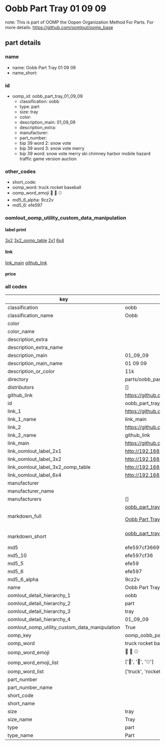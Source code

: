 # Oobb Part Tray 01 09 09  

note: This is part of OOMP the Oopen Organization Method For Parts. For more details: https://github.com/oomlout/oomp_base

##  part details





### name
* name: Oobb Part Tray 01 09 09
* name_short: 
### id
* oomp_id: oobb_part_tray_01_09_09
  * classification: oobb
  * type: part
  * size: tray
  * color: 
  * description_main: 01_09_09
  * description_extra: 
  * manufacturer: 
  * part_number: 
  * bip 39 word 2: snow vote
  * bip 39 word 3: snow vote merry
  * bip 39 word: snow vote merry ski chimney harbor mobile hazard traffic game version auction

### other_codes
* short_code: 
* oomp_word: truck rocket baseball
* oomp_word_emoji :truck: :rocket: :baseball:
* md5_6_alpha: 9cz2v
* md5_6: efe597






### oomlout_oomp_utility_custom_data_manipulation
#### label print
[3x2](http://192.168.1.245:1112/?label=oomp%209cz2v)
[3x2_oomp_table](http://192.168.1.107:1112/?label=oomp%209cz2v)
[2x1](http://192.168.1.242:1112/?label=oomp%209cz2v)
[6x4](http://192.168.1.55:1112/?label=oomp%209cz2v)    

#### link

[link_main](https://github.com/oomlout/oomlout_oomp_current_version_messy/tree/main/parts/oobb_part_tray_01_09_09) [github_link](https://github.com/oomlout/oomlout_oomp_part_src/tree/main/parts/oobb_part_tray_01_09_09)                             

#### price







### all codes 
| key | value |  
| --- | --- |  
| classification | oobb |  
| classification_name | Oobb |  
| color |  |  
| color_name |  |  
| description_extra |  |  
| description_extra_name |  |  
| description_main | 01_09_09 |  
| description_main_name | 01 09 09 |  
| description_or_color | 11k |  
| directory | parts/oobb_part_tray_01_09_09 |  
| distributors | [] |  
| github_link | https://github.com/oomlout/oomlout_oomp_part_src/tree/main/parts/oobb_part_tray_01_09_09 |  
| id | oobb_part_tray_01_09_09 |  
| link_1 | https://github.com/oomlout/oomlout_oomp_current_version_messy/tree/main/parts/oobb_part_tray_01_09_09 |  
| link_1_name | link_main |  
| link_2 | https://github.com/oomlout/oomlout_oomp_part_src/tree/main/parts/oobb_part_tray_01_09_09 |  
| link_2_name | github_link |  
| link_main | https://github.com/oomlout/oomlout_oomp_current_version_messy/tree/main/parts/oobb_part_tray_01_09_09 |  
| link_oomlout_label_2x1 | http://192.168.1.242:1112/?label=oomp%209cz2v |  
| link_oomlout_label_3x2 | http://192.168.1.245:1112/?label=oomp%209cz2v |  
| link_oomlout_label_3x2_oomp_table | http://192.168.1.107:1112/?label=oomp%209cz2v |  
| link_oomlout_label_6x4 | http://192.168.1.55:1112/?label=oomp%209cz2v |  
| manufacturer |  |  
| manufacturer_name |  |  
| manufacturers | [] |  
| markdown_full | [oobb_part_tray_01_09_09](https://github.com/oomlout/oomlout_oomp_current_version_messy/tree/main/parts/oobb_part_tray_01_09_09)<br>[](https://github.com/oomlout/oomlout_oomp_current_version_messy/tree/main/parts/oobb_part_tray_01_09_09)<br>[Oobb Part Tray 01 09 09](https://github.com/oomlout/oomlout_oomp_current_version_messy/tree/main/parts/oobb_part_tray_01_09_09)<br><br> |  
| markdown_short | [oobb_part_tray_01_09_09](https://github.com/oomlout/oomlout_oomp_current_version_messy/tree/main/parts/oobb_part_tray_01_09_09)<br><br> |  
| md5 | efe597cf3669f1cda4140ca5177d7e6c |  
| md5_10 | efe597cf36 |  
| md5_5 | efe59 |  
| md5_6 | efe597 |  
| md5_6_alpha | 9cz2v |  
| name | Oobb Part Tray 01 09 09 |  
| oomlout_detail_hierarchy_1 | oobb |  
| oomlout_detail_hierarchy_2 | part |  
| oomlout_detail_hierarchy_3 | tray |  
| oomlout_detail_hierarchy_4 | 01_09_09 |  
| oomlout_oomp_utility_custom_data_manipulation | True |  
| oomp_key | oomp_oobb_part_tray_01_09_09 |  
| oomp_word | truck rocket baseball |  
| oomp_word_emoji | :truck: :rocket: :baseball: |  
| oomp_word_emoji_list | [':truck:', ':rocket:', ':baseball:'] |  
| oomp_word_list | ['truck', 'rocket', 'baseball'] |  
| part_number |  |  
| part_number_name |  |  
| short_code |  |  
| short_name |  |  
| size | tray |  
| size_name | Tray |  
| type | part |  
| type_name | Part |  
